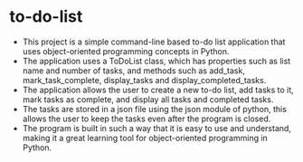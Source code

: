 # to-do-list
* This project is a simple command-line based to-do list application that uses object-oriented programming concepts in Python. 
* The application uses a ToDoList class, which has properties such as list name and number of tasks, and methods such as add_task, mark_task_complete, display_tasks and display_completed_tasks. 
* The application allows the user to create a new to-do list, add tasks to it, mark tasks as complete, and display all tasks and completed tasks. 
* The tasks are stored in a json file using the json module of python, this allows the user to keep the tasks even after the program is closed. 
* The program is built in such a way that it is easy to use and understand, making it a great learning tool for object-oriented programming in Python.
